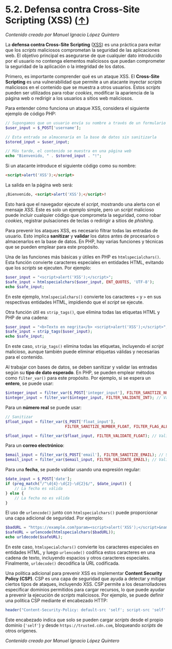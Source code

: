# 5.2. Defensa contra Cross-Site Scripting (XSS) ([↑](README.md))

_Contenido creado por Manuel Ignacio López Quintero_

La **defensa contra Cross-Site Scripting** ([XSS](https://en.wikipedia.org/wiki/Cross-site_scripting)) es una práctica para evitar que los *scripts* maliciosos comprometan la seguridad de las aplicaciones web. El objetivo principal es asegurarse de que cualquier dato introducido por el usuario no contenga elementos maliciosos que puedan comprometer la seguridad de la aplicación o la integridad de los datos.

Primero, es importante comprender qué es un ataque XSS. El **Cross-Site Scripting** es una vulnerabilidad que permite a un atacante inyectar *scripts* maliciosos en el contenido que se muestra a otros usuarios. Estos *scripts* pueden ser utilizados para robar *cookies*, modificar la apariencia de la página web o redirigir a los usuarios a sitios web maliciosos.

Para entender cómo funciona un ataque XSS, considera el siguiente ejemplo de código PHP:

```php
// Supongamos que un usuario envía su nombre a través de un formulario
$user_input = $_POST['username'];

// Esta entrada se almacenaría en la base de datos sin sanitizarla
$stored_input = $user_input;

// Más tarde, el contenido se muestra en una página web
echo "Bienvenido, " . $stored_input . "!";
```

Si un atacante introduce el siguiente código como su nombre:

```html
<script>alert('XSS');</script>
```

La salida en la página web será:

```html
¡Bienvenido, <script>alert('XSS');</script>!
```

Esto hará que el navegador ejecute el *script*, mostrando una alerta con el mensaje *XSS*. Este es solo un ejemplo simple, pero un *script* malicioso puede incluir cualquier código que comprometa la seguridad, como robar *cookies*, registrar pulsaciones de teclas o redirigir a sitios de *phishing*.

Para prevenir los ataques XSS, es necesario filtrar todas las entradas de usuario. Esto implica **sanitizar** y **validar** los datos antes de procesarlos o almacenarlos en la base de datos. En PHP, hay varias funciones y técnicas que se pueden emplear para este propósito.

Una de las funciones más básicas y útiles en PHP es `htmlspecialchars()`. Esta función convierte caracteres especiales en entidades HTML, evitando que los *scripts* se ejecuten. Por ejemplo:

```php
$user_input = "<script>alert('XSS');</script>";
$safe_input = htmlspecialchars($user_input, ENT_QUOTES, 'UTF-8');
echo $safe_input;
```

En este ejemplo, `htmlspecialchars()` convierte los caracteres `<` y `>` en sus respectivas entidades HTML, impidiendo que el *script* se ejecute.

Otra función útil es `strip_tags()`, que elimina todas las etiquetas HTML y PHP de una cadena:

```php
$user_input = "<b>Texto en negrita</b> <script>alert('XSS');</script>";
$safe_input = strip_tags($user_input);
echo $safe_input;
```

En este caso, `strip_tags()` elimina todas las etiquetas, incluyendo el *script* malicioso, aunque también puede eliminar etiquetas válidas y necesarias para el contenido.

Al trabajar con bases de datos, se deben sanitizar y validar las entradas según su **tipo de dato esperado**. En PHP, se pueden emplear métodos como `filter_var()` para este propósito. Por ejemplo, si se espera un **entero**, se puede usar:

```php
$integer_input = filter_var($_POST['integer_input'], FILTER_SANITIZE_NUMBER_INT); // Sanitizar
$integer_input = filter_var($integer_input, FILTER_VALIDATE_INT); // Validar
```

Para un **número real** se puede usar:

```php
// Sanitizar
$float_input = filter_var($_POST['float_input'],
                          FILTER_SANITIZE_NUMBER_FLOAT, FILTER_FLAG_ALLOW_FRACTION);

$float_input = filter_var($float_input, FILTER_VALIDATE_FLOAT); // Validar
```

Para un **correo electrónico**:

```php
$email_input = filter_var($_POST['email'], FILTER_SANITIZE_EMAIL); // Sanitizar
$email_input = filter_var($email_input, FILTER_VALIDATE_EMAIL); // Validar
```

Para una **fecha**, se puede validar usando una expresión regular:

```php
$date_input = $_POST['date'];
if (preg_match("/^\d{4}-\d{2}-\d{2}$/", $date_input)) {
    // La fecha es válida
} else {
    // La fecha no es válida
}
```

El uso de `urlencode()` junto con `htmlspecialchars()` puede proporcionar una capa adicional de seguridad. Por ejemplo:

```php
$badURL = "https://example.com?param=<script>alert('XSS');</script>&name=John Doe";
$safeURL = urlencode(htmlspecialchars($badURL));
echo urldecode($safeURL);
```

En este caso, `htmlspecialchars()` convierte los caracteres especiales en entidades HTML, y luego `urlencode()` codifica estos caracteres en una cadena de texto, incluyendo espacios y otros caracteres especiales. Finalmente, `urldecode()` decodifica la URL codificada.

Una política adicional para prevenir XSS es implementar **Content Security Policy (CSP)**. CSP es una capa de seguridad que ayuda a detectar y mitigar ciertos tipos de ataques, incluyendo XSS. CSP permite a los desarrolladores especificar dominios permitidos para cargar recursos, lo que puede ayudar a prevenir la ejecución de *scripts* maliciosos. Por ejemplo, se puede definir una política CSP mediante el encabezado HTTP:

```php
header("Content-Security-Policy: default-src 'self'; script-src 'self' https://trusted.cdn.com");
```

Este encabezado indica que solo se pueden cargar *scripts* desde el propio dominio (`'self'`) y desde `https://trusted.cdn.com`, bloqueando *scripts* de otros orígenes.

_Contenido creado por Manuel Ignacio López Quintero_
